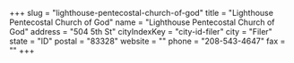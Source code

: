 +++
slug = "lighthouse-pentecostal-church-of-god"
title = "Lighthouse Pentecostal Church of God"
name = "Lighthouse Pentecostal Church of God"
address = "504 5th St"
cityIndexKey = "city-id-filer"
city = "Filer"
state = "ID"
postal = "83328"
website = ""
phone = "208-543-4647"
fax = ""
+++
